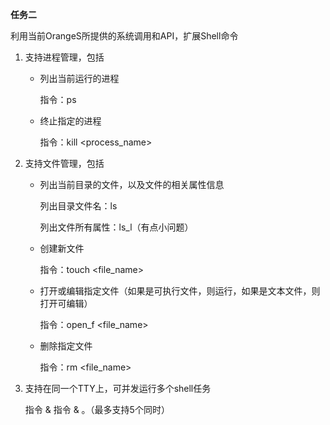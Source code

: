 **任务二**

利用当前OrangeS所提供的系统调用和API，扩展Shell命令

1. 支持进程管理，包括

   - 列出当前运行的进程

     指令：ps

   - 终止指定的进程

     指令：kill  <process_name>

2. 支持文件管理，包括

   - 列出当前目录的文件，以及文件的相关属性信息

     列出目录文件名：ls

     列出文件所有属性：ls_l（有点小问题） 

   - 创建新文件

     指令：touch  <file_name>

   - 打开或编辑指定文件（如果是可执行文件，则运行，如果是文本文件，则打开可编辑）

     指令：open_f  <file_name>

   - 删除指定文件

     指令：rm  <file_name>

3. 支持在同一个TTY上，可并发运行多个shell任务

   指令 & 指令 & 。（最多支持5个同时）